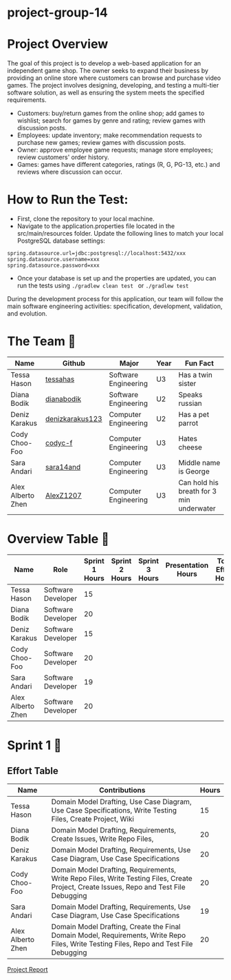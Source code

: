 # project-group-14

# Project Overview
The goal of this project is to develop a web-based application for an independent game shop. The owner seeks to expand their business by providing an online store where customers can browse and purchase video games. The project involves designing, developing, and testing a multi-tier software solution, as well as ensuring the system meets the specified requirements.
* Customers: buy/return games from the online shop; add games to wishlist; search for games by genre and rating; review games with discussion posts.
* Employees: update inventory; make recommendation requests to purchase new games; review games with discussion posts.
* Owner: approve employee game requests; manage store employees; review customers' order history.
* Games: games have different categories, ratings (R, G, PG-13, etc.) and reviews where discussion can occur.

# How to Run the Test:

* First, clone the repository to your local machine.
* Navigate to the application.properties file located in the src/main/resources folder. Update the following lines to match your local PostgreSQL database settings:
```
spring.datasource.url=jdbc:postgresql://localhost:5432/xxx
spring.datasource.username=xxx
spring.datasource.password=xxx
```
* Once your database is set up and the properties are updated, you can run the tests using
```./gradlew clean test ```
or
```./gradlew test```

During the development process for this application, our team will follow the main software engineering activities: specification, development, validation, and evolution.

# The Team 👥 
| Name  | Github | Major | Year | Fun Fact |
| ------------- | ------------- | ------------- | ------------- | ------------- |
| Tessa Hason  | [tessahas](https://github.com/tessahas)  | Software Engineering | U3 | Has a twin sister |
| Diana Bodik | [dianabodik](https://github.com/dianabodik)  | Software Engineering | U2 | Speaks russian |
| Deniz Karakus  | [denizkarakus123](https://github.com/denizkarakus123)  | Computer Engineering | U2 | Has a pet parrot |
| Cody Choo-Foo  | [codyc-f](https://github.com/codyc-f)  | Computer Engineering | U3 | Hates cheese |
| Sara Andari | [sara14and](https://github.com/sara14and)  | Computer Engineering | U3 | Middle name is George |
| Alex Alberto Zhen | [AlexZ1207](https://github.com/AlexZ1207)  | Computer Engineering | U3 | Can hold his breath for 3 min underwater|

# Overview Table 🥇 
| Name  | Role | Sprint 1 Hours | Sprint 2 Hours | Sprint 3 Hours | Presentation Hours | Total Effort Hours |
| ------------- | ------------- | ------------- | ------------- | ------------- | ------------- | ------------- |
| Tessa Hason  |Software Developer |15 | | | | |
| Diana Bodik  |Software Developer |20 | | | | |
| Deniz Karakus |Software Developer |15 | | | | |
| Cody Choo-Foo  |Software Developer |20 | | | | |
| Sara Andari |Software Developer |19 | | | | |
| Alex Alberto Zhen |Software Developer |20 | | | | |

# Sprint 1 🏃 
## Effort Table
| Name  | Contributions | Hours |
| ------------- | ------------- | ------------- |
| Tessa Hason  |Domain Model Drafting, Use Case Diagram, Use Case Specifications, Write Testing Files, Create Project, Wiki |15 |
| Diana Bodik  |Domain Model Drafting, Requirements, Create Issues, Write Repo Files, |20 |
| Deniz Karakus  |Domain Model Drafting, Requirements, Use Case Diagram, Use Case Specifications |20 |
| Cody Choo-Foo  |Domain Model Drafting, Requirements, Write Repo Files, Write Testing Files, Create Project, Create Issues, Repo and Test File Debugging |20 |
| Sara Andari |Domain Model Drafting, Requirements, Use Case Diagram, Use Case Specifications |19 |
| Alex Alberto Zhen |Domain Model Drafting, Create the Final Domain Model, Requirements, Write Repo Files, Write Testing Files, Repo and Test File Debugging|20 |


[Project Report](https://github.com/McGill-ECSE321-Fall2024/project-group-14/wiki)
